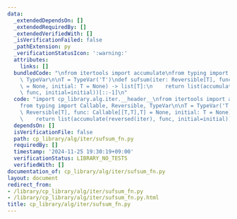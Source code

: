 ```yaml
---
data:
  _extendedDependsOn: []
  _extendedRequiredBy: []
  _extendedVerifiedWith: []
  _isVerificationFailed: false
  _pathExtension: py
  _verificationStatusIcon: ':warning:'
  attributes:
    links: []
  bundledCode: "\nfrom itertools import accumulate\nfrom typing import Callable, Reversible,\
    \ TypeVar\n\nT = TypeVar('T')\ndef sufsum(iter: Reversible[T], func: Callable[[T,T],T]\
    \ = None, initial: T = None) -> list[T]:\n    return list(accumulate(reversed(iter),\
    \ func, initial=initial))[::-1]\n"
  code: "import cp_library.alg.iter.__header__\nfrom itertools import accumulate\n\
    from typing import Callable, Reversible, TypeVar\n\nT = TypeVar('T')\ndef sufsum(iter:\
    \ Reversible[T], func: Callable[[T,T],T] = None, initial: T = None) -> list[T]:\n\
    \    return list(accumulate(reversed(iter), func, initial=initial))[::-1]"
  dependsOn: []
  isVerificationFile: false
  path: cp_library/alg/iter/sufsum_fn.py
  requiredBy: []
  timestamp: '2024-11-25 19:30:19+09:00'
  verificationStatus: LIBRARY_NO_TESTS
  verifiedWith: []
documentation_of: cp_library/alg/iter/sufsum_fn.py
layout: document
redirect_from:
- /library/cp_library/alg/iter/sufsum_fn.py
- /library/cp_library/alg/iter/sufsum_fn.py.html
title: cp_library/alg/iter/sufsum_fn.py
---
```

